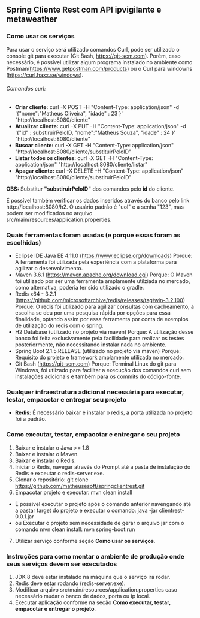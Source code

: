 ## Spring Cliente Rest com API  ipvigilante e metaweather

### Como usar os serviços
Para usar o serviço será utilizado comandos Curl, pode ser utilizado o console git para executar (Git Bash, https://git-scm.com). Porém, caso necessário, é possível utilizar algum programa instalado no ambiente como Postman(https://www.getpostman.com/products) ou o Curl para windowns (https://curl.haxx.se/windows).
###### Comandos curl:
- **Criar cliente:** 
		curl -X POST -H "Content-Type: application/json" -d '{"nome":"Matheus Oliveira", "idade" : 23 }' "http://localhost:8080/cliente"
- **Atualizar cliente:** 
		curl -X PUT -H "Content-Type: application/json" -d '{"id" : substiruirPeloID, "nome":"Matheus Souza", "idade" : 24 }' "http://localhost:8080/cliente"
- **Buscar cliente:** 
		curl -X GET -H "Content-Type: application/json" "http://localhost:8080/cliente/substituirPeloID"
- **Listar todos os clientes:** 
		curl -X GET -H "Content-Type: application/json" "http://localhost:8080/cliente/listar"
- **Apagar cliente:** 
		curl -X DELETE -H "Content-Type: application/json" "http://localhost:8080/cliente/substiruirPeloID"

**OBS:** Substitur **"substiruirPeloID"** dos comandos pelo **id** do cliente.

É possível também verificar os dados inseridos através do banco pelo link http://localhost:8080/h2. O usuário padrão é "uol" e a senha "123", mas podem ser modificados no arquivo src/main/resources/application.properties.
### Quais ferramentas foram usadas (e porque essas foram as escolhidas)
- Eclipse IDE Java EE 4.11.0 (https://www.eclipse.org/downloads)
		Porque: A ferramenta foi utilizada pela experiência com a plataforma para agilizar o desenvolvimento.
- Maven 3.6.1 (https://maven.apache.org/download.cgi)
		Porque: O Maven foi utilizado por ser uma ferramenta amplamente utilziada no mercado, como alternativa, poderia ter sido utilizado o gradle.
- Redis x64 - 3.2.1 (https://github.com/microsoftarchive/redis/releases/tag/win-3.2.100)
		Porque: O redis foi utilizado para agilizar consultas com cacheamento, a escolha se deu por uma pesquisa rápida por opções para essa finalidade, optando assim por essa ferramenta por conta de exemplos de utilização do redis com o spring. 
- H2 Database (utilizado no projeto via maven)
		Porque: A utilização desse banco foi feita exclusivamente pela facilidade para realizar os testes posteriormente, não necessitando instalar nada no ambiente.
- Spring Boot 2.1.5.RELEASE (utilizado no projeto via maven)
		Porque: Requisito do projeto e framework amplamente utilizada no mercado.
- Git Bash (https://git-scm.com)
		Porque: Terminal Linux do git para Windows, foi utlizado para facilitar a execução dos comandos curl sem instalações adicionais e também para os commits do código-fonte.
		
### Qualquer infraestrutura adicional necessária para executar, testar, empacotar e entregar seu projeto
- **Redis:** É necessário baixar e instalar o redis, a porta utilizada no projeto foi a padrão. 

### Como executar, testar, empacotar e entregar o seu projeto
1. Baixar e instalar o Java >= 1.8
2. Baixar e instalar o Maven.
3. Baixar e instalar o Redis.
4. Iniciar o Redis, navegar através do Prompt até a pasta de instalação do Redis e exceutar o redis-server.exe.
5. Clonar o repositório: 
		git clone https://github.com/matheusesoft/springclientrest.git
6. Empacotar projeto e executar. 
		mvn clean install
- É possível executar o projeto após o comando anterior navengando até a pastar target do projeto e executar o comando:
		java -jar clientrest-0.0.1.jar
- ou Executar o projeto sem necessidade de gerar o arquivo jar com o comando mvn clean install:
		mvn spring-boot:run
7. Utilizar serviço conforme seção **Como usar os serviços**.
### Instruções para como montar o ambiente de produção onde seus serviços devem ser executados
1. JDK 8 deve estar instalado na máquina que o serviço irá rodar.
2. Redis deve estar rodando (redis-server.exe).
3. Modificar arquivo src/main/resources/application.properties caso necessário mudar o banco de dados, porta ou ip local.
4. Executar aplicação conforme na seção **Como executar, testar, empacotar e entregar o projeto**.
